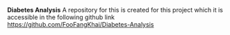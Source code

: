 **Diabetes Analysis**
A repository for this is created for this project which it is accessible in the following github link https://github.com/FooFangKhai/Diabetes-Analysis
